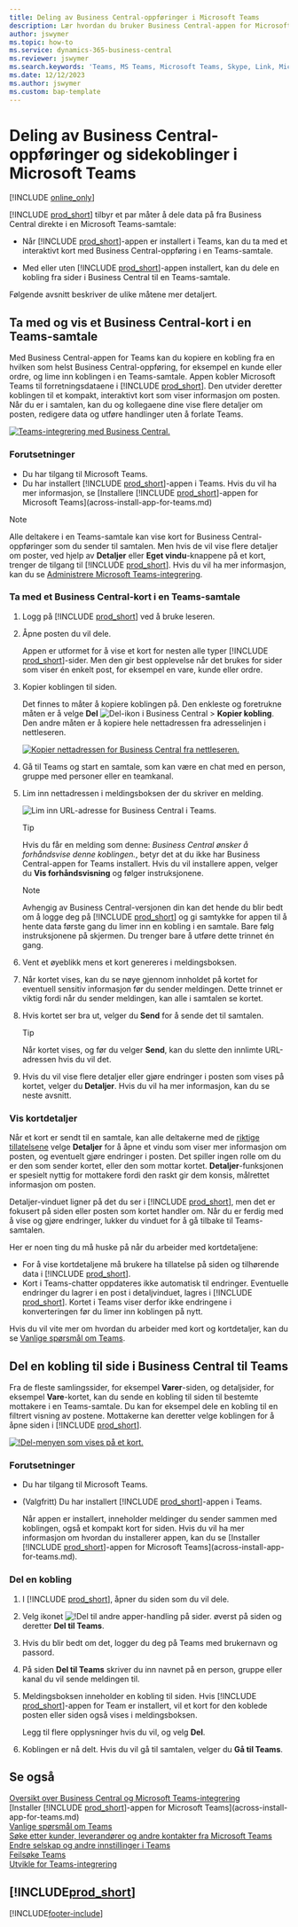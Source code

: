 ```yaml
---
title: Deling av Business Central-oppføringer i Microsoft Teams
description: Lær hvordan du bruker Business Central-appen for Microsoft Teams.
author: jswymer
ms.topic: how-to
ms.service: dynamics-365-business-central
ms.reviewer: jswymer
ms.search.keywords: 'Teams, MS Teams, Microsoft Teams, Skype, Link, Microsoft 365, collaborate, collaboration, teamwork, share records'
ms.date: 12/12/2023
ms.author: jswymer
ms.custom: bap-template
---
```


# Deling av Business Central-oppføringer og sidekoblinger i Microsoft Teams

[!INCLUDE [online_only](includes/online_only.md)]

[!INCLUDE [prod_short](includes/prod_short.md)] tilbyr et par måter å dele data på fra Business Central direkte i en Microsoft Teams-samtale:

<!-- 
## Overview
In this article, you'll learn how to use the app to share [!INCLUDE [prod_short](includes/prod_short.md)] records, like a customer, sales order, or invoice, with coworkers in a Teams conversation.
The [!INCLUDE [prod_short](includes/prod_short.md)] app lets you:
[!INCLUDE [prod_short](includes/prod_short.md)] offers an app that connects Microsoft Teams to your business data in [!INCLUDE [prod_short](includes/prod_short.md)], so you can quickly share details across team members and respond faster to inquiries. In this article, you'll learn how to use the app to share [!INCLUDE [prod_short](includes/prod_short.md)] records, like a customer, sales order, or invoice, with coworkers in a Teams conversation.

-->
- Når [!INCLUDE [prod_short](includes/prod_short.md)]-appen er installert i Teams, kan du ta med et interaktivt kort med Business Central-oppføring i en Teams-samtale.

<!--   Copy a link from any Business Central record, like a customer or sales order, then paste the link into a Teams conversation. The app connects Microsoft Teams to your business data in [!INCLUDE [prod_short](includes/prod_short.md)]. It then expands the link into a compact, interactive card that displays information about the record. Once in the conversation, you and coworkers can view more details about the record, edit data, and take action&mdash;without leaving Teams.

  [![Teams integration with Business Central.](media/teams-intro-v3.png)](media/teams-intro-v3.png#lightbox)-->

- Med eller uten [!INCLUDE [prod_short](includes/prod_short.md)]-appen installert, kan du dele en kobling fra sider i Business Central til en Teams-samtale.

  <!-- ![!The Share menu displayed on a card.](media/teams-share-link.png "The Share menu displayed on a card.")-->

Følgende avsnitt beskriver de ulike måtene mer detaljert.

## Ta med og vis et Business Central-kort i en Teams-samtale

Med Business Central-appen for Teams kan du kopiere en kobling fra en hvilken som helst Business Central-oppføring, for eksempel en kunde eller ordre, og lime inn koblingen i en Teams-samtale. Appen kobler Microsoft Teams til forretningsdataene i [!INCLUDE [prod_short](includes/prod_short.md)]\. Den utvider deretter koblingen til et kompakt, interaktivt kort som viser informasjon om posten. Når du er i samtalen, kan du og kollegaene dine vise flere detaljer om posten, redigere data og utføre handlinger uten å forlate Teams.

[![Teams-integrering med Business Central.](media/teams-intro-vBC20.png)](media/teams-intro-vBC20.png#lightbox)

### Forutsetninger

- Du har tilgang til Microsoft Teams.
- Du har installert [!INCLUDE [prod_short](includes/prod_short.md)]-appen i Teams. Hvis du vil ha mer informasjon, se [Installere [!INCLUDE [prod_short](includes/prod_short.md)]-appen for Microsoft Teams](across-install-app-for-teams.md)

> [!NOTE]
> Alle deltakere i en Teams-samtale kan vise kort for Business Central-oppføringer som du sender til samtalen. Men hvis de vil vise flere detaljer om poster, ved hjelp av **Detaljer** eller **Eget vindu**-knappene på et kort, trenger de tilgang til [!INCLUDE [prod_short](includes/prod_short.md)]. Hvis du vil ha mer informasjon, kan du se [Administrere Microsoft Teams-integrering](admin-teams-integration.md#minimum-requirements-1).

### Ta med et Business Central-kort i en Teams-samtale

1. Logg på [!INCLUDE [prod_short](includes/prod_short.md)] ved å bruke leseren.
2. Åpne posten du vil dele.

    Appen er utformet for å vise et kort for nesten alle typer [!INCLUDE [prod_short](includes/prod_short.md)]-sider. Men den gir best opplevelse når det brukes for sider som viser én enkelt post, for eksempel en vare, kunde eller ordre.
3. Kopier koblingen til siden.

    Det finnes to måter å kopiere koblingen på. Den enkleste og foretrukne måten er å velge **Del** ![Del-ikon i Business Central](media/share-icon.png) > **Kopier kobling**. Den andre måten er å kopiere hele nettadressen fra adresselinjen i nettleseren.

    [![Kopier nettadressen for Business Central fra nettleseren.](media/teams-copy-link.png)](media/teams-copy-link.png#lightbox)
4. Gå til Teams og start en samtale, som kan være en chat med en person, gruppe med personer eller en teamkanal.
5. Lim inn nettadressen i meldingsboksen der du skriver en melding.

    ![Lim inn URL-adresse for Business Central i Teams.](media/teams-paste-url-v2.png)

    > [!TIP]
    > Hvis du får en melding som denne: *Business Central ønsker å forhåndsvise denne koblingen.*, betyr det at du ikke har Business Central-appen for Teams installert. Hvis du vil installere appen, velger du **Vis forhåndsvisning** og følger instruksjonene.

    > [!NOTE]
    > Avhengig av Business Central-versjonen din kan det hende du blir bedt om å logge deg på [!INCLUDE [prod_short](includes/prod_short.md)] og gi samtykke for appen til å hente data første gang du limer inn en kobling i en samtale. Bare følg instruksjonene på skjermen. Du trenger bare å utføre dette trinnet én gang.
6. Vent et øyeblikk mens et kort genereres i meldingsboksen.
7. Når kortet vises, kan du se nøye gjennom innholdet på kortet for eventuell sensitiv informasjon før du sender meldingen. Dette trinnet er viktig fordi når du sender meldingen, kan alle i samtalen se kortet.
8. Hvis kortet ser bra ut, velger du **Send** for å sende det til samtalen.

    > [!TIP]
    > Når kortet vises, og før du velger **Send**, kan du slette den innlimte URL-adressen hvis du vil det.
9. Hvis du vil vise flere detaljer eller gjøre endringer i posten som vises på kortet, velger du **Detaljer**. Hvis du vil ha mer informasjon, kan du se neste avsnitt.

### Vis kortdetaljer

Når et kort er sendt til en samtale, kan alle deltakerne med de [riktige tillatelsene](admin-teams-integration.md#permissions) velge **Detaljer** for å åpne et vindu som viser mer informasjon om posten, og eventuelt gjøre endringer i posten. Det spiller ingen rolle om du er den som sender kortet, eller den som mottar kortet. **Detaljer**-funksjonen er spesielt nyttig for mottakere fordi den raskt gir dem konsis, målrettet informasjon om posten.

Detaljer-vinduet ligner på det du ser i [!INCLUDE [prod_short](includes/prod_short.md)], men det er fokusert på siden eller posten som kortet handler om. Når du er ferdig med å vise og gjøre endringer, lukker du vinduet for å gå tilbake til Teams-samtalen.

Her er noen ting du må huske på når du arbeider med kortdetaljene:

- For å vise kortdetaljene må brukere ha tillatelse på siden og tilhørende data i [!INCLUDE [prod_short](includes/prod_short.md)]\.
- Kort i Teams-chatter oppdateres ikke automatisk til endringer. Eventuelle endringer du lagrer i en post i detaljvinduet, lagres i [!INCLUDE [prod_short](includes/prod_short.md)]\. Kortet i Teams viser derfor ikke endringene i konverteringen før du limer inn koblingen på nytt.

Hvis du vil vite mer om hvordan du arbeider med kort og kortdetaljer, kan du se [Vanlige spørsmål om Teams](teams-faq.md).

## <a name="share-link"></a>Del en kobling til side i Business Central til Teams

Fra de fleste samlingssider, for eksempel **Varer**-siden, og detaljsider, for eksempel **Vare**-kortet, kan du sende en kobling til siden til bestemte mottakere i en Teams-samtale. Du kan for eksempel dele en kobling til en filtrert visning av postene. Mottakerne kan deretter velge koblingen for å åpne siden i [!INCLUDE [prod_short](includes/prod_short.md)]\.

[![!Del-menyen som vises på et kort.](media/teams-share-link-v2.png "Del-menyen som vises på et kort.")](media/teams-share-link-v2.png#lightbox)

### Forutsetninger

- Du har tilgang til Microsoft Teams.
- (Valgfritt) Du har installert [!INCLUDE [prod_short](includes/prod_short.md)]-appen i Teams. 

  Når appen er installert, inneholder meldinger du sender sammen med koblingen, også et kompakt kort for siden. Hvis du vil ha mer informasjon om hvordan du installerer appen, kan du se [Installer [!INCLUDE [prod_short](includes/prod_short.md)]-appen for Microsoft Teams](across-install-app-for-teams.md).

### Del en kobling

1. I [!INCLUDE [prod_short](includes/prod_short.md)]\, åpner du siden som du vil dele.
2. Velg ikonet ![!Del til andre apper-handling på sider.](media/share-icon.png) øverst på siden og deretter **Del til Teams**.
3. Hvis du blir bedt om det, logger du deg på Teams med brukernavn og passord.
4. På siden **Del til Teams** skriver du inn navnet på en person, gruppe eller kanal du vil sende meldingen til.
5. Meldingsboksen inneholder en kobling til siden. Hvis [!INCLUDE [prod_short](includes/prod_short.md)]-appen for Team er installert, vil et kort for den koblede posten eller siden også vises i meldingsboksen.

   Legg til flere opplysninger hvis du vil, og velg **Del**.
6. Koblingen er nå delt. Hvis du vil gå til samtalen, velger du **Gå til Teams**.

## Se også

[Oversikt over Business Central og Microsoft Teams-integrering](across-teams-overview.md)  
[Installer [!INCLUDE [prod_short](includes/prod_short.md)]-appen for Microsoft Teams](across-install-app-for-teams.md)  
[Vanlige spørsmål om Teams](teams-faq.md)  
[Søke etter kunder, leverandører og andre kontakter fra Microsoft Teams](across-search-contacts-teams.md)  
[Endre selskap og andre innstillinger i Teams](across-teams-settings.md)  
[Feilsøke Teams](admin-teams-troubleshooting.md)  
[Utvikle for Teams-integrering](/dynamics365/business-central/dev-itpro/developer/devenv-develop-for-teams)  

## [!INCLUDE[prod_short](includes/free_trial_md.md)]  

[!INCLUDE[footer-include](includes/footer-banner.md)]
